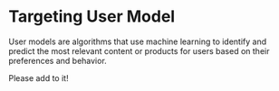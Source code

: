 # Targeting User Model

User models are algorithms that use machine learning to identify and predict the most relevant content or products for users based on their preferences and behavior.

Please add to it!
